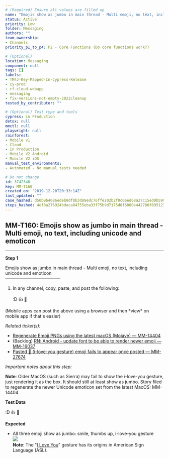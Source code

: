 ```yaml
---
# (Required) Ensure all values are filled up
name: "Emojis show as jumbo in main thread - Multi emoji, no text, including unicode and emoticon"
status: Active
priority: Low
folder: Messaging
authors: ""
team_ownership: 
- Channels
priority_p1_to_p4: P2 - Core Functions (Do core functions work?)

# (Optional)
location: Messaging
component: null
tags: []
labels: 
- TM4J-Key-Mapped-In-Cypress-Release
- cy-prod
- rf-cloud-webapp
- messaging
- fix-versions-not-empty-2022cleanup
tested_by_contributor: ""

# (Optional) Test type and tools
cypress: in Production
detox: null
mmctl: null
playwright: null
rainforest: 
- Mobile v1
- Cloud
- in Production
- Mobile V2 Android
- Mobile V2 iOS
manual_test_environments: 
- Automated - No manual tests needed

# Do not change
id: 3742346
key: MM-T160
created_on: "2019-12-20T20:33:14Z"
last_updated: ""
case_hashed: d50b9b4686edeb0df0b3d89edc76ffe202b2f0c06ed68a27c15ed0b59959c4ea6833381662ce3abe31a778e4faadcd2b
steps_hashed: 4ef8a276924bdaca84755eba33f75b9d7175d8f6880e442780f095123baa975fafe0b8144891b8d7c5db3fb3bce73b96
---
```


<!-- (Auto-generated) Based on frontmatter's "key" and "name" -->

## MM-T160: Emojis show as jumbo in main thread - Multi emoji, no text, including unicode and emoticon

---

**Step 1**

Emojis show as jumbo in main thread - Multi emoji, no text, including unicode and emoticon\
–––––––––––––––––––––––––

1. In any channel, copy, paste, and post the following:
   \
   \
   :D :thumbsup: 🤟

(Mobile apps can post the above using a browser and then \*view\* on mobile app if that's easier)

_Related ticket(s):_

- [Regenerate Emoji PNGs using the latest macOS (Mojave) — MM-14404](https://mattermost.atlassian.net/browse/MM-14404)
- (Backlog) [RN: Android - update font to be able to render newer emoji — MM-16037](https://mattermost.atlassian.net/browse/MM-16037)
- [Pasted 🤟 (i-love-you gesture) emoji fails to appear once posted — MM-27674](https://mattermost.atlassian.net/browse/MM-27674)

_Important notes about this step:_

**Note**: Older MacOS (such as Sierra) may fail to show the i-love-you gesture, just rendering it as the box. It should still at least show as jumbo. Story filed to regenerate the newer Unicode emoticon set from the latest MacOS: MM-14404

**Test Data**

:D :thumbsup: 🤟

**Expected**

- All three emoji show as jumbo: smile, thumbs up, i-love-you gesture
  \
  ![](https://smartbear-tm4j-prod-us-west-2-attachment-rich-text.s3.us-west-2.amazonaws.com/embedded-f3277290f945470c4add5d21ef3dc7ca7b74388fc7152bfb6b99ae58c66a95a8-1593620654545-1593620654545.png)\
  **Note**: The "[I Love You](https://en.wikipedia.org/wiki/ILY_sign)" gesture has its origins in American Sign Language (ASL).
